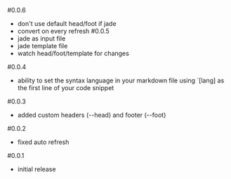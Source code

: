 #0.0.6
- don't use default head/foot if jade
- convert on every refresh
#0.0.5
- jade as input file
- jade template file
- watch head/foot/template for changes

#0.0.4
- ability to set the syntax language in your markdown file using `[lang] as the first line of your code snippet

#0.0.3
- added custom headers (--head) and footer (--foot)

#0.0.2
- fixed auto refresh

#0.0.1
- initial release
